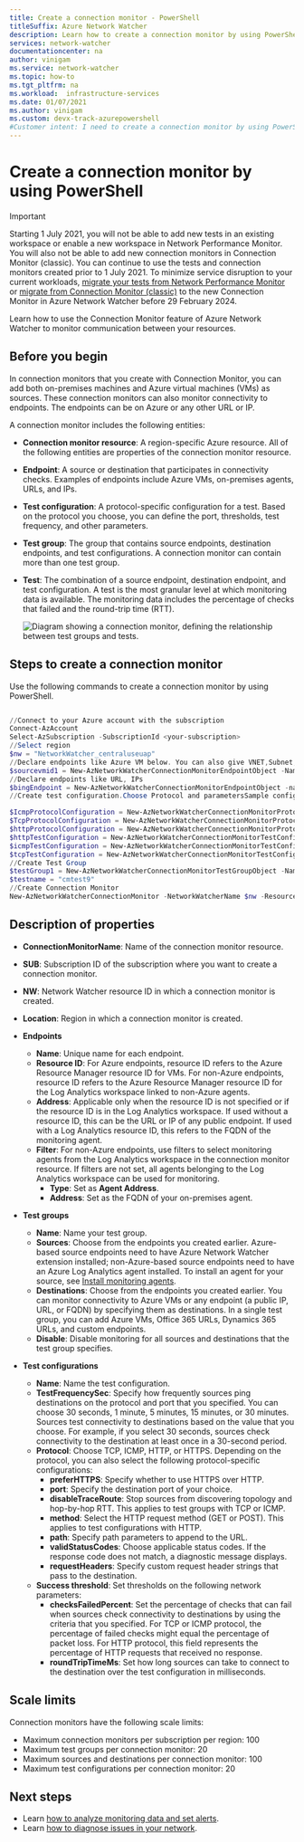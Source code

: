 ```yaml
---
title: Create a connection monitor - PowerShell
titleSuffix: Azure Network Watcher
description: Learn how to create a connection monitor by using PowerShell.
services: network-watcher
documentationcenter: na
author: vinigam
ms.service: network-watcher
ms.topic: how-to
ms.tgt_pltfrm: na
ms.workload:  infrastructure-services
ms.date: 01/07/2021
ms.author: vinigam 
ms.custom: devx-track-azurepowershell
#Customer intent: I need to create a connection monitor by using PowerShell to monitor communication between one VM and another.
---
```

# Create a connection monitor by using PowerShell

> [!IMPORTANT]
> Starting 1 July 2021, you will not be able to add new tests in an existing workspace or enable a new workspace in Network Performance Monitor. You will also not be able to add new connection monitors in Connection Monitor (classic). You can continue to use the tests and connection monitors created prior to 1 July 2021. To minimize service disruption to your current workloads, [migrate your tests from Network Performance Monitor ](migrate-to-connection-monitor-from-network-performance-monitor.md) or  [migrate from Connection Monitor (classic)](migrate-to-connection-monitor-from-connection-monitor-classic.md) to the new Connection Monitor in Azure Network Watcher before 29 February 2024.


Learn how to use the Connection Monitor feature of Azure Network Watcher to monitor communication between your resources.


## Before you begin

In connection monitors that you create with Connection Monitor, you can add both on-premises machines and Azure virtual machines (VMs) as sources. These connection monitors can also monitor connectivity to endpoints. The endpoints can be on Azure or any other URL or IP.

A connection monitor includes the following entities:

* **Connection monitor resource**: A region-specific Azure resource. All of the following entities are properties of the connection monitor resource.
* **Endpoint**: A source or destination that participates in connectivity checks. Examples of endpoints include Azure VMs, on-premises agents, URLs, and IPs.
* **Test configuration**: A protocol-specific configuration for a test. Based on the protocol you choose, you can define the port, thresholds, test frequency, and other parameters.
* **Test group**: The group that contains source endpoints, destination endpoints, and test configurations. A connection monitor can contain more than one test group.
* **Test**: The combination of a source endpoint, destination endpoint, and test configuration. A test is the most granular level at which monitoring data is available. The monitoring data includes the percentage of checks that failed and the round-trip time (RTT).

	![Diagram showing a connection monitor, defining the relationship between test groups and tests.](./media/connection-monitor-2-preview/cm-tg-2.png)

## Steps to create a connection monitor

Use the following commands to create a connection monitor by using PowerShell.

```powershell

//Connect to your Azure account with the subscription
Connect-AzAccount
Select-AzSubscription -SubscriptionId <your-subscription>
//Select region
$nw = "NetworkWatcher_centraluseuap"
//Declare endpoints like Azure VM below. You can also give VNET,Subnet,Log Analytics workspace
$sourcevmid1 = New-AzNetworkWatcherConnectionMonitorEndpointObject -Name MyAzureVm -ResourceID /subscriptions/<your-subscription>/resourceGroups/<your resourceGroup>/providers/Microsoft.Compute/virtualMachines/<vm-name>
//Declare endpoints like URL, IPs
$bingEndpoint = New-AzNetworkWatcherConnectionMonitorEndpointObject -name Bing -Address www.bing.com # Destination URL
//Create test configuration.Choose Protocol and parametersSample configs below.

$IcmpProtocolConfiguration = New-AzNetworkWatcherConnectionMonitorProtocolConfigurationObject -IcmpProtocol
$TcpProtocolConfiguration = New-AzNetworkWatcherConnectionMonitorProtocolConfigurationObject -TcpProtocol -Port 80
$httpProtocolConfiguration = New-AzNetworkWatcherConnectionMonitorProtocolConfigurationObject -HttpProtocol -Port 443 -Method GET -RequestHeader @{Allow = "GET"} -ValidStatusCodeRange 2xx, 300-308 -PreferHTTPS
$httpTestConfiguration = New-AzNetworkWatcherConnectionMonitorTestConfigurationObject -Name http-tc -TestFrequencySec 60 -ProtocolConfiguration $httpProtocolConfiguration -SuccessThresholdChecksFailedPercent 20 -SuccessThresholdRoundTripTimeMs 30
$icmpTestConfiguration = New-AzNetworkWatcherConnectionMonitorTestConfigurationObject -Name icmp-tc -TestFrequencySec 30 -ProtocolConfiguration $icmpProtocolConfiguration -SuccessThresholdChecksFailedPercent 5 -SuccessThresholdRoundTripTimeMs 500
$tcpTestConfiguration = New-AzNetworkWatcherConnectionMonitorTestConfigurationObject -Name tcp-tc -TestFrequencySec 60 -ProtocolConfiguration $TcpProtocolConfiguration -SuccessThresholdChecksFailedPercent 20 -SuccessThresholdRoundTripTimeMs 30
//Create Test Group
$testGroup1 = New-AzNetworkWatcherConnectionMonitorTestGroupObject -Name testGroup1 -TestConfiguration $httpTestConfiguration, $tcpTestConfiguration, $icmpTestConfiguration -Source $sourcevmid1 -Destination $bingEndpoint,
$testname = "cmtest9"
//Create Connection Monitor
New-AzNetworkWatcherConnectionMonitor -NetworkWatcherName $nw -ResourceGroupName NetworkWatcherRG -Name $testname -TestGroup $testGroup1

```

## Description of properties

* **ConnectionMonitorName**: Name of the connection monitor resource.

* **SUB**: Subscription ID of the subscription where you want to create a connection monitor.

* **NW**: Network Watcher resource ID in which a connection monitor is created.

* **Location**: Region in which a connection monitor is created.

* **Endpoints**
	* **Name**: Unique name for each endpoint.
	* **Resource ID**: For Azure endpoints, resource ID refers to the Azure Resource Manager resource ID for VMs. For non-Azure endpoints, resource ID refers to the Azure Resource Manager resource ID for the Log Analytics workspace linked to non-Azure agents.
	* **Address**: Applicable only when the resource ID is not specified or if the resource ID is in the Log Analytics workspace. If used without a resource ID, this can be the URL or IP of any public endpoint. If used with a Log Analytics resource ID, this refers to the FQDN of the monitoring agent.
	* **Filter**: For non-Azure endpoints, use filters to select monitoring agents from the Log Analytics workspace in the connection monitor resource. If filters are not set, all agents belonging to the Log Analytics workspace can be used for monitoring.
		* **Type**: Set as **Agent Address**.
		* **Address**: Set as the FQDN of your on-premises agent.

* **Test groups**
	* **Name**: Name your test group.
	* **Sources**: Choose from the endpoints you created earlier. Azure-based source endpoints need to have Azure Network Watcher extension installed; non-Azure-based source endpoints need to have an Azure Log Analytics agent installed. To install an agent for your source, see [Install monitoring agents](./connection-monitor-overview.md#install-monitoring-agents).
	* **Destinations**:  Choose from the endpoints you created earlier. You can monitor connectivity to Azure VMs or any endpoint (a public IP, URL, or FQDN) by specifying them as destinations. In a single test group, you can add Azure VMs, Office 365 URLs, Dynamics 365 URLs, and custom endpoints.
	* **Disable**: Disable monitoring for all sources and destinations that the test group specifies.

* **Test configurations**
	* **Name**: Name the test configuration.
	* **TestFrequencySec**: Specify how frequently sources ping destinations on the protocol and port that you specified. You can choose 30 seconds, 1 minute, 5 minutes, 15 minutes, or 30 minutes. Sources test connectivity to destinations based on the value that you choose. For example, if you select 30 seconds, sources check connectivity to the destination at least once in a 30-second period.
	* **Protocol**: Choose TCP, ICMP, HTTP, or HTTPS. Depending on the protocol, you can also select the following protocol-specific configurations:
		* **preferHTTPS**: Specify whether to use HTTPS over HTTP.
		* **port**: Specify the destination port of your choice.
		* **disableTraceRoute**: Stop sources from discovering topology and hop-by-hop RTT. This applies to test groups with TCP or ICMP.
		* **method**: Select the HTTP request method (GET or POST). This applies to test configurations with HTTP.
		* **path**: Specify path parameters to append to the URL.
		* **validStatusCodes**: Choose applicable status codes. If the response code does not match, a diagnostic message displays.
		* **requestHeaders**: Specify custom request header strings that pass to the destination.
	* **Success threshold**: Set thresholds on the following network parameters:
		* **checksFailedPercent**: Set the percentage of checks that can fail when sources check connectivity to destinations by using the criteria that you specified. For TCP or ICMP protocol, the percentage of failed checks might equal the percentage of packet loss. For HTTP protocol, this field represents the percentage of HTTP requests that received no response.
		* **roundTripTimeMs**: Set how long sources can take to connect to the destination over the test configuration in milliseconds.

## Scale limits

Connection monitors have the following scale limits:

* Maximum connection monitors per subscription per region: 100
* Maximum test groups per connection monitor: 20
* Maximum sources and destinations per connection monitor: 100
* Maximum test configurations per connection monitor: 20

## Next steps

* Learn [how to analyze monitoring data and set alerts](./connection-monitor-overview.md#analyze-monitoring-data-and-set-alerts).
* Learn [how to diagnose issues in your network](./connection-monitor-overview.md#diagnose-issues-in-your-network).

